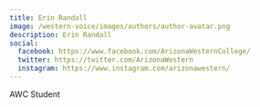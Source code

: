 ```yaml
---
title: Erin Randall
image: /western-voice/images/authors/author-avatar.png
description: Erin Randall
social:
  facebook: https://www.facebook.com/ArizonaWesternCollege/
  twitter: https://twitter.com/ArizonaWestern
  instagram: https://www.instagram.com/arizonawestern/
---
```


AWC Student